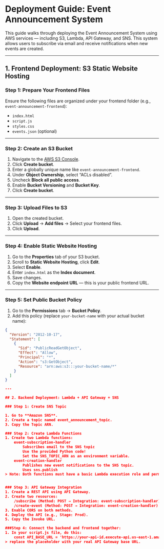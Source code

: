 # Deployment Guide: Event Announcement System

This guide walks through deploying the Event Announcement System using AWS services — including S3, Lambda, API Gateway, and SNS. This system allows users to subscribe via email and receive notifications when new events are created.

---

## 1. Frontend Deployment: S3 Static Website Hosting

### Step 1: Prepare Your Frontend Files

Ensure the following files are organized under your frontend folder (e.g., `event-announcement-frontend`):
- `index.html`
- `script.js`
- `styles.css`
- `events.json` (optional)

---

### Step 2: Create an S3 Bucket

1. Navigate to the [AWS S3 Console](https://s3.console.aws.amazon.com/s3).
2. Click **Create bucket**.
3. Enter a globally unique name like `event-announcement-frontend`.
4. Under **Object Ownership**, select “ACLs disabled”.
5. Uncheck **Block all public access**.
6. Enable **Bucket Versioning** and **Bucket Key**.
7. Click **Create bucket**.

---

### Step 3: Upload Files to S3

1. Open the created bucket.
2. Click **Upload** → **Add files** → Select your frontend files.
3. Click **Upload**.

---

### Step 4: Enable Static Website Hosting

1. Go to the **Properties** tab of your S3 bucket.
2. Scroll to **Static Website Hosting**, click **Edit**.
3. Select **Enable**.
4. Enter `index.html` as the **Index document**.
5. Save changes.
6. Copy the **Website endpoint URL** — this is your public frontend URL.

---

### Step 5: Set Public Bucket Policy

1. Go to the **Permissions** tab → **Bucket Policy**.
2. Add this policy (replace `your-bucket-name` with your actual bucket name):

```json
{
  "Version": "2012-10-17",
  "Statement": [
    {
      "Sid": "PublicReadGetObject",
      "Effect": "Allow",
      "Principal": "*",
      "Action": "s3:GetObject",
      "Resource": "arn:aws:s3:::your-bucket-name/*"
    }
  ]
}

---

## 2. Backend Deployment: Lambda + API Gateway + SNS

### Step 1: Create SNS Topic

1. Go to **Amazon SNS**.
2. Create a topic named event_announcement_topic.
3. Copy the Topic ARN.

### Step 2: Create Lambda Functions
1. Create two Lambda functions: 
    event-subscription-handler
        Subscribes email to the SNS topic
        Use the provided Python code!
        Set the SNS_TOPIC_ARN as an environment variable.
    event-creation-handler
        Publishes new event notifications to the SNS topic.
        Uses sns.publish
> Note: Both functions must have a basic Lambda execution role and permissions to interact with SNS like sns: subscribe, sns: publish, etc.


### Step 3: API Gateway Integration
1. Create a REST API using API Gateway.
2. Create two resources:
    /subscribe (Method: POST → Integration: event-subscription-handler)
    /create-event (Method: POST → Integration: event-creation-handler)
3. Enable CORS on both methods.
4. Deploy the API (e.g., Stage: Prod).
5. Copy the Invoke URL.

###Step 4: Connect the backend and frontend together:
1. In your script.js file, do this: 
    const API_BASE_URL = 'https://your-api-id.execute-api.us-east-1.amazonaws.com/Prod';
> replace the placeholder with your real API Gateway base URL.